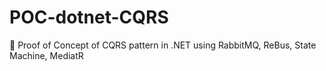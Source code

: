 # POC-dotnet-CQRS
🔬 Proof of Concept of CQRS pattern in .NET using RabbitMQ, ReBus, State Machine, MediatR
